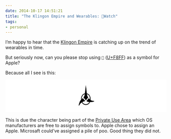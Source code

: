 ```yaml
---
date: 2014-10-17 14:51:21
title: "The Klingon Empire and Wearables: Watch"
tags:
- personal
---
```

I’m happy to hear that the [Klingon Empire](http://en.memory-alpha.org/wiki/Klingon_Empire) is catching up on the trend of wearables in time.

But seriously now, can you please stop using `` ([U+F8FF](http://www.fileformat.info/info/unicode/char/f8ff)) as a symbol for Apple?

Because all I see is this:

<img src="/img/posts/klingon-empire.jpg" alt="The Klingon Empire" width="620" height="100">

This is due the character being part of the [Private Use Area](http://en.wikipedia.org/wiki/Private_Use_Areas) which OS manufacturers are free to assign symbols to. Apple chose to assign an Apple. Microsaft could’ve assigned a pile of poo. Good thing they did not.
